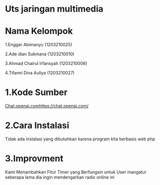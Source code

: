 # Uts jaringan multimedia
# Nama Kelompok
1.Enggar Abimanyu (1203210025)

2.Ade dian Sukmana (1203210010)

3.Ahmad Chairul Irfansyah (1203210006)

4.Tifanni Diva Auliya (1203210027)

# 1.Kode Sumber
[Chat.openai.com](https://chat.openai.com/)https://chat.openai.com/

# 2.Cara Instalasi
Tidak ada instalasi yang dibutuhkan karena program kita berbasis web php

# 3.Improvment
Kami Menambahkan Fitur Timer yang Berfungsin untuk User mangatur seberapa lama dia ingin mendengarkan radio online ini
